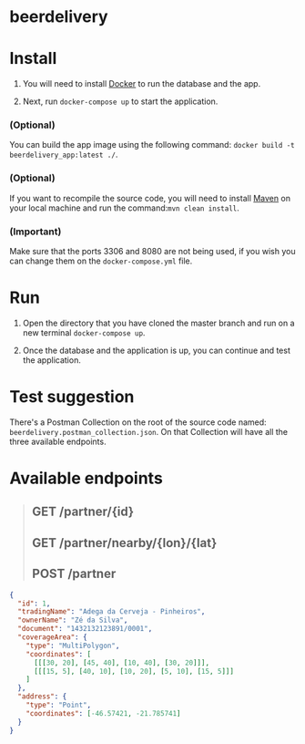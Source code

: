 # beerdelivery
# Install
1. You will need to install [Docker](https://docs.docker.com/compose/install/) to run the database and the app.

2. Next, run ```docker-compose up``` to start the application.

### (Optional) 
You can build the app image using the following command: ```docker build -t beerdelivery_app:latest ./```.

### (Optional) 
If you want to recompile the source code, you will need to install [Maven](https://maven.apache.org/install.html) on your local machine and run the command:```mvn clean install```.

### (Important) 
Make sure that the ports 3306 and 8080 are not being used, if you wish you can change them on the ```docker-compose.yml``` file.

# Run
1. Open the directory that you have cloned the master branch and run on a new terminal `docker-compose up`.

2. Once the database and the application is up, you can continue and test the application.

# Test suggestion
There's a Postman Collection on the root of the source code named: `beerdelivery.postman_collection.json`.
On that Collection will have all the three available endpoints.

# Available endpoints

 > ## **GET** /partner/{id}
 > ## **GET** /partner/nearby/{lon}/{lat}
 > ## **POST** /partner
```json
{
  "id": 1, 
  "tradingName": "Adega da Cerveja - Pinheiros",
  "ownerName": "Zé da Silva",
  "document": "1432132123891/0001",
  "coverageArea": { 
    "type": "MultiPolygon", 
    "coordinates": [
      [[[30, 20], [45, 40], [10, 40], [30, 20]]], 
      [[[15, 5], [40, 10], [10, 20], [5, 10], [15, 5]]]
    ]
  },
  "address": { 
    "type": "Point",
    "coordinates": [-46.57421, -21.785741]
  }
}
```
